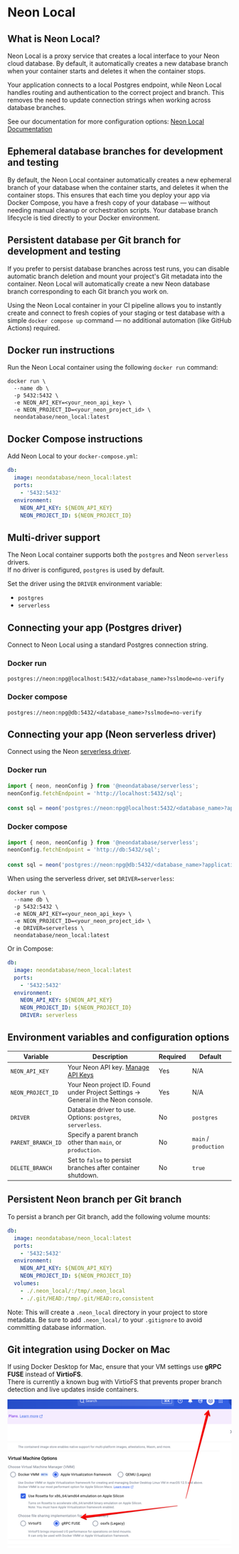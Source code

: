 # Neon Local

## What is Neon Local?

Neon Local is a proxy service that creates a local interface to your Neon cloud database. By default, it automatically creates a new database branch when your container starts and deletes it when the container stops.

Your application connects to a local Postgres endpoint, while Neon Local handles routing and authentication to the correct project and branch. This removes the need to update connection strings when working across database branches.

See our documentation for more configuration options: [Neon Local Documentation](https://neon.tech/docs/local/neon-local)

## Ephemeral database branches for development and testing

By default, the Neon Local container automatically creates a new ephemeral branch of your database when the container starts, and deletes it when the container stops. This ensures that each time you deploy your app via Docker Compose, you have a fresh copy of your database — without needing manual cleanup or orchestration scripts. Your database branch lifecycle is tied directly to your Docker environment.

## Persistent database per Git branch for development and testing

If you prefer to persist database branches across test runs, you can disable automatic branch deletion and mount your project's Git metadata into the container. Neon Local will automatically create a new Neon database branch corresponding to each Git branch you work on.

Using the Neon Local container in your CI pipeline allows you to instantly create and connect to fresh copies of your staging or test database with a simple `docker compose up` command — no additional automation (like GitHub Actions) required.

## Docker run instructions

Run the Neon Local container using the following `docker run` command:

```shell
docker run \
  --name db \
  -p 5432:5432 \
  -e NEON_API_KEY=<your_neon_api_key> \
  -e NEON_PROJECT_ID=<your_neon_project_id> \
  neondatabase/neon_local:latest
```

## Docker Compose instructions

Add Neon Local to your `docker-compose.yml`:

```yaml
db:
  image: neondatabase/neon_local:latest
  ports:
    - '5432:5432'
  environment:
    NEON_API_KEY: ${NEON_API_KEY}
    NEON_PROJECT_ID: ${NEON_PROJECT_ID}
```

## Multi-driver support

The Neon Local container supports both the `postgres` and Neon `serverless` drivers.  
If no driver is configured, `postgres` is used by default.

Set the driver using the `DRIVER` environment variable:

- `postgres`
- `serverless`

## Connecting your app (Postgres driver)

Connect to Neon Local using a standard Postgres connection string.

### Docker run

```shell
postgres://neon:npg@localhost:5432/<database_name>?sslmode=no-verify
```

### Docker compose

```shell
postgres://neon:npg@db:5432/<database_name>?sslmode=no-verify
```

## Connecting your app (Neon serverless driver)

Connect using the Neon [serverless driver](https://neon.tech/docs/serverless/serverless-driver).

### Docker run

```javascript
import { neon, neonConfig } from '@neondatabase/serverless';
neonConfig.fetchEndpoint = 'http://localhost:5432/sql';

const sql = neon('postgres://neon:npg@localhost:5432/<database_name>?application_name=neon_local');
```

### Docker compose

```javascript
import { neon, neonConfig } from '@neondatabase/serverless';
neonConfig.fetchEndpoint = 'http://db:5432/sql';

const sql = neon('postgres://neon:npg@db:5432/<database_name>?application_name=neon_local');
```

When using the serverless driver, set `DRIVER=serverless`:

```shell
docker run \
  --name db \
  -p 5432:5432 \
  -e NEON_API_KEY=<your_neon_api_key> \
  -e NEON_PROJECT_ID=<your_neon_project_id> \
  -e DRIVER=serverless \
  neondatabase/neon_local:latest

```

Or in Compose:

```yml
db:
  image: neondatabase/neon_local:latest
  ports:
    - '5432:5432'
  environment:
    NEON_API_KEY: ${NEON_API_KEY}
    NEON_PROJECT_ID: ${NEON_PROJECT_ID}
    DRIVER: serverless
```

## Environment variables and configuration options

| Variable           | Description                                                                       | Required | Default               |
| ------------------ | --------------------------------------------------------------------------------- | -------- | --------------------- |
| `NEON_API_KEY`     | Your Neon API key. [Manage API Keys](https://neon.tech/docs/manage/api-keys)      | Yes      | N/A                   |
| `NEON_PROJECT_ID`  | Your Neon project ID. Found under Project Settings → General in the Neon console. | Yes      | N/A                   |
| `DRIVER`           | Database driver to use. Options: `postgres`, `serverless`.                        | No       | `postgres`            |
| `PARENT_BRANCH_ID` | Specify a parent branch other than `main`, or `production`.                       | No       | `main` / `production` |
| `DELETE_BRANCH`    | Set to `false` to persist branches after container shutdown.                      | No       | `true`                |

## Persistent Neon branch per Git branch

To persist a branch per Git branch, add the following volume mounts:

```yaml
db:
  image: neondatabase/neon_local:latest
  ports:
    - '5432:5432'
  environment:
    NEON_API_KEY: ${NEON_API_KEY}
    NEON_PROJECT_ID: ${NEON_PROJECT_ID}
  volumes:
    - ./.neon_local/:/tmp/.neon_local
    - ./.git/HEAD:/tmp/.git/HEAD:ro,consistent
```

Note: This will create a `.neon_local` directory in your project to store metadata.
Be sure to add `.neon_local/` to your `.gitignore` to avoid committing database information.

## Git integration using Docker on Mac

If using Docker Desktop for Mac, ensure that your VM settings use **gRPC FUSE** instead of **VirtioFS**.  
There is currently a known bug with VirtioFS that prevents proper branch detection and live updates inside containers.

![How to change Docker Desktop settings](img/disc.png)
